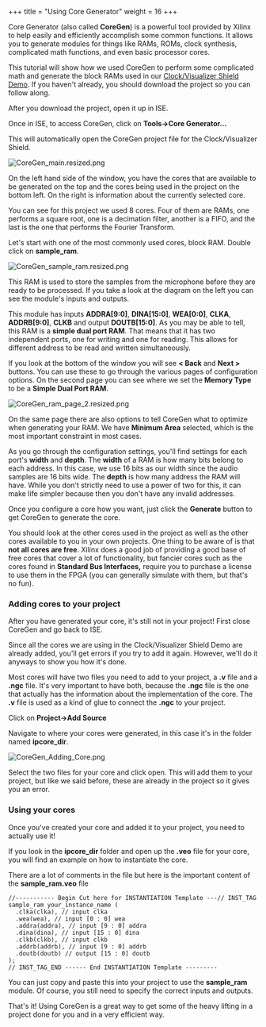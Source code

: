 +++
title = "Using Core Generator"
weight = 16
+++

Core Generator (also called **CoreGen**) is a powerful tool provided by Xilinx to help easily and efficiently accomplish some common functions. It allows you to generate modules for things like RAMs, ROMs, clock synthesis, complicated math functions, and even basic processor cores.

This tutorial will show how we used CoreGen to perform some complicated math and generate the block RAMs used in our [Clock/Visualizer Shield Demo](https://cdn.embeddedmicro.com/clock-shield/Mojo-Clock.zip). If you haven't already, you should download the project so you can follow along.

After you download the project, open it up in ISE.

Once in ISE, to access CoreGen, click on **Tools->Core Generator...**

This will automatically open the CoreGen project file for the Clock/Visualizer Shield.

![CoreGen_main.resized.png](https://cdn.alchitry.com/verilog/mojo/CoreGen_main.resized.png)

On the left hand side of the window, you have the cores that are available to be generated on the top and the cores being used in the project on the bottom left. On the right is information about the currently selected core.

You can see for this project we used 8 cores. Four of them are RAMs, one performs a square root, one is a decimation filter, another is a FIFO, and the last is the one that performs the Fourier Transform.

Let's start with one of the most commonly used cores, block RAM. Double click on **sample_ram**.

![CoreGen_sample_ram.resized.png](https://cdn.alchitry.com/verilog/mojo/CoreGen_sample_ram.resized.png)

This RAM is used to store the samples from the microphone before they are ready to be processed. If you take a look at the diagram on the left you can see the module's inputs and outputs.

This module has inputs **ADDRA\[9:0]**, **DINA\[15:0]**, **WEA\[0:0]**, **CLKA**, **ADDRB\[9:0]**, **CLKB** and output **DOUTB\[15:0]**. As you may be able to tell, this RAM is a **simple dual port RAM**. That means that it has two independent ports, one for writing and one for reading. This allows for different address to be read and written simultaneously.

If you look at the bottom of the window you will see **< Back** and **Next >** buttons. You can use these to go through the various pages of configuration options. On the second page you can see where we set the **Memory Type** to be a **Simple Dual Port RAM**.

![CoreGen_ram_page_2.resized.png](https://cdn.alchitry.com/verilog/mojo/CoreGen_ram_page_2.resized.png)

On the same page there are also options to tell CoreGen what to optimize when generating your RAM. We have **Minimum Area** selected, which is the most important constraint in most cases.

As you go through the configuration settings, you'll find settings for each port's **width** and **depth**. The **width** of a RAM is how many bits belong to each address. In this case, we use 16 bits as our width since the audio samples are 16 bits wide. The **depth** is how many address the RAM will have. While you don't strictly need to use a power of two for this, it can make life simpler because then you don't have any invalid addresses.

Once you configure a core how you want, just click the **Generate** button to get CoreGen to generate the core.

You should look at the other cores used in the project as well as the other cores available to you in your own projects. One thing to be aware of is that **not all cores are free**. Xilinx does a good job of providing a good base of free cores that cover a lot of functionality, but fancier cores such as the cores found in **Standard Bus Interfaces,** require you to purchase a license to use them in the FPGA (you can generally simulate with them, but that's no fun).

### Adding cores to your project

After you have generated your core, it's still not in your project! First close CoreGen and go back to ISE.

Since all the cores we are using in the Clock/Visualizer Shield Demo are already added, you'll get errors if you try to add it again. However, we'll do it anyways to show you how it's done.

Most cores will have two files you need to add to your project, a **.v** file and a **.ngc** file. It's very important to have both, because the **.ngc** file is the one that actually has the information about the implementation of the core. The **.v** file is used as a kind of glue to connect the **.ngc** to your project.

Click on **Project->Add Source**

Navigate to where your cores were generated, in this case it's in the folder named **ipcore_dir**.

![CoreGen_Adding_Core.png](https://cdn.alchitry.com/verilog/mojo/CoreGen_Adding_Core.png)

Select the two files for your core and click open. This will add them to your project, but like we said before, these are already in the project so it gives you an error.

### Using your cores

Once you've created your core and added it to your project, you need to actually use it!

If you look in the **ipcore_dir** folder and open up the **.veo** file for your core, you will find an example on how to instantiate the core.

There are a lot of comments in the file but here is the important content of the **sample_ram.veo** file

```verilog,linenos,linenostart=49
//----------- Begin Cut here for INSTANTIATION Template ---// INST_TAG
sample_ram your_instance_name (
  .clka(clka), // input clka
  .wea(wea), // input [0 : 0] wea
  .addra(addra), // input [9 : 0] addra
  .dina(dina), // input [15 : 0] dina
  .clkb(clkb), // input clkb
  .addrb(addrb), // input [9 : 0] addrb
  .doutb(doutb) // output [15 : 0] doutb
);
// INST_TAG_END ------ End INSTANTIATION Template ---------
```

You can just copy and paste this into your project to use the **sample_ram** module. Of course, you still need to specify the correct inputs and outputs.

That's it! Using CoreGen is a great way to get some of the heavy lifting in a project done for you and in a very efficient way.